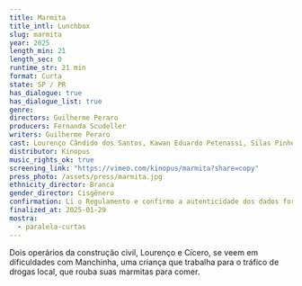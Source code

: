 ```yaml
---
title: Marmita
title_intl: Lunchbox
slug: marmita
year: 2025
length_min: 21
length_sec: 0
runtime_str: 21 min
format: Curta
state: SP / PR
has_dialogue: true
has_dialogue_list: true
genre: 
directors: Guilherme Peraro
producers: Fernanda Scudeller
writers: Guilherme Peraro
cast: Lourenço Cândido dos Santos, Kawan Eduardo Petenassi, Silas Pinheiro
distributor: Kinopus
music_rights_ok: true
screening_link: "https://vimeo.com/kinopus/marmita?share=copy"
press_photo: /assets/press/marmita.jpg
ethnicity_director: Branca
gender_director: Cisgênero
confirmation: Li o Regulamento e confirmo a autenticidade dos dados fornecido nesta ficha de inscrição.
finalized_at: 2025-01-29
mostra:
  - paralela-curtas
---
```


Dois operários da construção civil, Lourenço e Cícero, se veem em dificuldades com Manchinha, uma criança que trabalha para o tráfico de drogas local, que rouba suas marmitas para comer.
